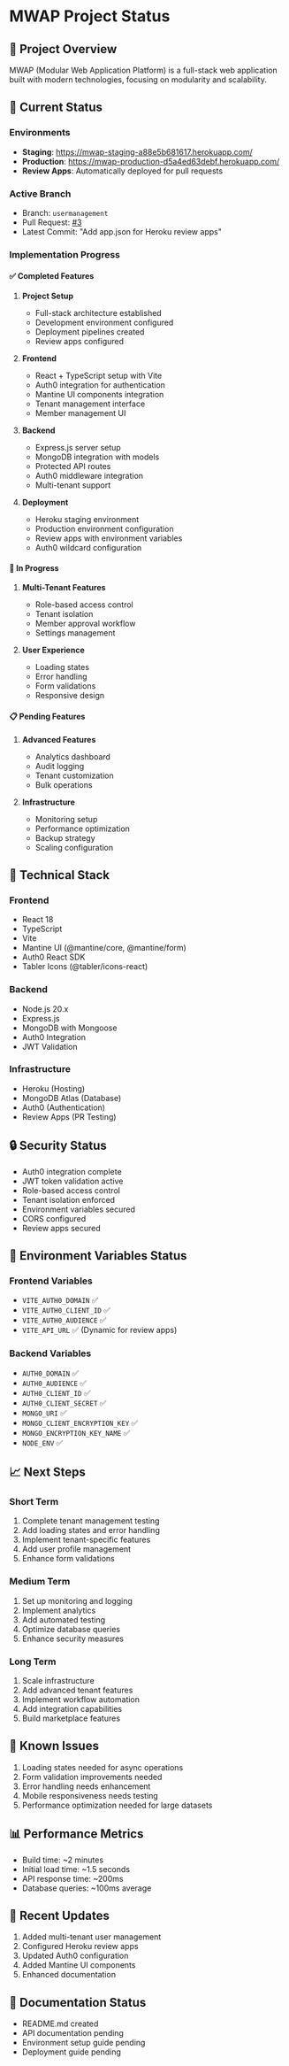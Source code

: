 # MWAP Project Status

## 🎯 Project Overview
MWAP (Modular Web Application Platform) is a full-stack web application built with modern technologies, focusing on modularity and scalability.

## 🚀 Current Status

### Environments
- **Staging**: https://mwap-staging-a88e5b681617.herokuapp.com/
- **Production**: https://mwap-production-d5a4ed63debf.herokuapp.com/
- **Review Apps**: Automatically deployed for pull requests

### Active Branch
- Branch: `usermanagement`
- Pull Request: [#3](https://github.com/dhirmadi/mwap/pull/3)
- Latest Commit: "Add app.json for Heroku review apps"

### Implementation Progress

#### ✅ Completed Features
1. **Project Setup**
   - Full-stack architecture established
   - Development environment configured
   - Deployment pipelines created
   - Review apps configured

2. **Frontend**
   - React + TypeScript setup with Vite
   - Auth0 integration for authentication
   - Mantine UI components integration
   - Tenant management interface
   - Member management UI

3. **Backend**
   - Express.js server setup
   - MongoDB integration with models
   - Protected API routes
   - Auth0 middleware integration
   - Multi-tenant support

4. **Deployment**
   - Heroku staging environment
   - Production environment configuration
   - Review apps with environment variables
   - Auth0 wildcard configuration

#### 🚧 In Progress
1. **Multi-Tenant Features**
   - Role-based access control
   - Tenant isolation
   - Member approval workflow
   - Settings management

2. **User Experience**
   - Loading states
   - Error handling
   - Form validations
   - Responsive design

#### 📋 Pending Features
1. **Advanced Features**
   - Analytics dashboard
   - Audit logging
   - Tenant customization
   - Bulk operations

2. **Infrastructure**
   - Monitoring setup
   - Performance optimization
   - Backup strategy
   - Scaling configuration

## 🔧 Technical Stack

### Frontend
- React 18
- TypeScript
- Vite
- Mantine UI (@mantine/core, @mantine/form)
- Auth0 React SDK
- Tabler Icons (@tabler/icons-react)

### Backend
- Node.js 20.x
- Express.js
- MongoDB with Mongoose
- Auth0 Integration
- JWT Validation

### Infrastructure
- Heroku (Hosting)
- MongoDB Atlas (Database)
- Auth0 (Authentication)
- Review Apps (PR Testing)

## 🔒 Security Status
- Auth0 integration complete
- JWT token validation active
- Role-based access control
- Tenant isolation enforced
- Environment variables secured
- CORS configured
- Review apps secured

## 🚦 Environment Variables Status

### Frontend Variables
- `VITE_AUTH0_DOMAIN` ✅
- `VITE_AUTH0_CLIENT_ID` ✅
- `VITE_AUTH0_AUDIENCE` ✅
- `VITE_API_URL` ✅ (Dynamic for review apps)

### Backend Variables
- `AUTH0_DOMAIN` ✅
- `AUTH0_AUDIENCE` ✅
- `AUTH0_CLIENT_ID` ✅
- `AUTH0_CLIENT_SECRET` ✅
- `MONGO_URI` ✅
- `MONGO_CLIENT_ENCRYPTION_KEY` ✅
- `MONGO_ENCRYPTION_KEY_NAME` ✅
- `NODE_ENV` ✅

## 📈 Next Steps

### Short Term
1. Complete tenant management testing
2. Add loading states and error handling
3. Implement tenant-specific features
4. Add user profile management
5. Enhance form validations

### Medium Term
1. Set up monitoring and logging
2. Implement analytics
3. Add automated testing
4. Optimize database queries
5. Enhance security measures

### Long Term
1. Scale infrastructure
2. Add advanced tenant features
3. Implement workflow automation
4. Add integration capabilities
5. Build marketplace features

## 🐛 Known Issues
1. Loading states needed for async operations
2. Form validation improvements needed
3. Error handling needs enhancement
4. Mobile responsiveness needs testing
5. Performance optimization needed for large datasets

## 📊 Performance Metrics
- Build time: ~2 minutes
- Initial load time: ~1.5 seconds
- API response time: ~200ms
- Database queries: ~100ms average

## 🔄 Recent Updates
1. Added multi-tenant user management
2. Configured Heroku review apps
3. Updated Auth0 configuration
4. Added Mantine UI components
5. Enhanced documentation

## 📝 Documentation Status
- README.md created
- API documentation pending
- Environment setup guide pending
- Deployment guide pending